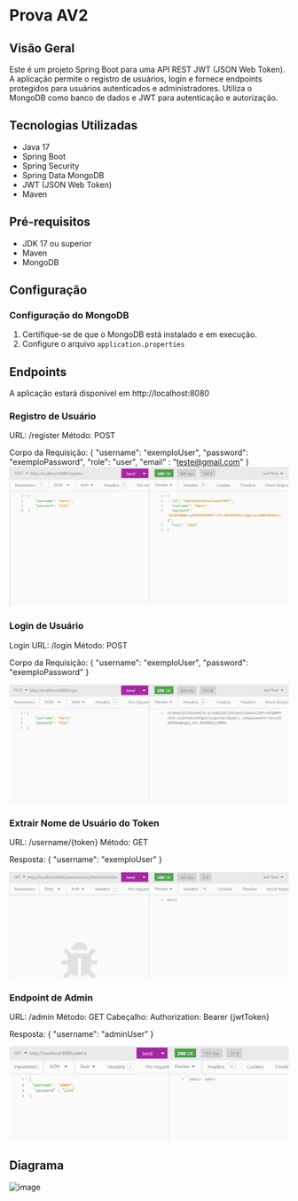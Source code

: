 # Prova AV2

## Visão Geral
Este é um projeto Spring Boot para uma API REST JWT (JSON Web Token). A aplicação permite o registro de usuários, login e fornece endpoints protegidos para usuários autenticados e administradores. Utiliza o MongoDB como banco de dados e JWT para autenticação e autorização.
## Tecnologias Utilizadas
- Java 17
- Spring Boot
- Spring Security
- Spring Data MongoDB
- JWT (JSON Web Token)
- Maven

## Pré-requisitos
- JDK 17 ou superior
- Maven
- MongoDB

## Configuração

### Configuração do MongoDB

1. Certifique-se de que o MongoDB está instalado e em execução.
2. Configure o arquivo `application.properties`

## Endpoints
A aplicação estará disponível em http://localhost:8080

### Registro de Usuário
URL: /register
Método: POST

Corpo da Requisição:
{
  "username": "exemploUser",
  "password": "exemploPassword",
  "role": "user",
  "email" : "teste@gmail.com"
}
![image](https://github.com/isabellaarg/Aaw/blob/main/JWT_RestAPI/JWT_RestAPI/assets%20aaw/Captura%20de%20tela%202024-06-16%20192218.png)

### Login de Usuário
Login
URL: /login
Método: POST

Corpo da Requisição:
{
  "username": "exemploUser",
  "password": "exemploPassword"
}

![image](https://github.com/isabellaarg/Aaw/blob/main/JWT_RestAPI/JWT_RestAPI/assets%20aaw/Captura%20de%20tela%202024-06-16%20192343.png)

### Extrair Nome de Usuário do Token
URL: /username/{token}
Método: GET

Resposta:
{
  "username": "exemploUser"
}

![image](https://github.com/isabellaarg/Aaw/blob/main/JWT_RestAPI/JWT_RestAPI/assets%20aaw/Captura%20de%20tela%202024-06-16%20192410.png)

### Endpoint de Admin
URL: /admin
Método: GET
Cabeçalho: Authorization: Bearer {jwtToken}

Resposta:
{
  "username": "adminUser"
}

![image](https://github.com/isabellaarg/Aaw/blob/main/JWT_RestAPI/JWT_RestAPI/assets%20aaw/Captura%20de%20tela%202024-06-17%20211610.png)


## Diagrama
![image](https://github.com/isabellaarg/Aaw/blob/main/JWT_RestAPI/JWT_RestAPI/assets%20aaw/Diagrama%20de%20arquitetura%20JWT%20rest%20api.png)
